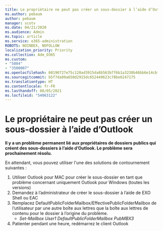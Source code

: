 ```yaml
---
title: Le propriétaire ne peut pas créer un sous-dossier à l’aide d’Outlook
ms.author: pebaum
author: pebaum
manager: scotv
ms.date: 04/21/2020
ms.audience: Admin
ms.topic: article
ms.service: o365-administration
ROBOTS: NOINDEX, NOFOLLOW
localization_priority: Priority
ms.collection: Adm_O365
ms.custom:
- "5884"
- "3500007"
ms.openlocfilehash: 60190727e75c120ad3915da8b563b7f6b1a3238b46bb6e14cbf956365e1a84e0
ms.sourcegitcommit: b5f7da89a650d2915dc652449623c78be6247175
ms.translationtype: HT
ms.contentlocale: fr-FR
ms.lasthandoff: 08/05/2021
ms.locfileid: "54063122"
---
```

# <a name="owner-cannot-create-sub-folder-using-outlook"></a>Le propriétaire ne peut pas créer un sous-dossier à l’aide d’Outlook

**Il y a un problème permanent lié aux propriétaires de dossiers publics qui créent des sous-dossiers à l’aide d’Outlook. Le problème sera prochainement résolu.**

En attendant, vous pouvez utiliser l'une des solutions de contournement suivantes :

1. Utiliser Outlook pour MAC pour créer le sous-dossier en tant que problème concernant uniquement Outlook pour Windows (toutes les versions)
2. Demandez à l’administrateur de créer le sous-dossier à l’aide de EXO Shell ou EAC
3. Remplacez DefaultPublicFolderMailbox/EffectivePublicFolderMailbox de l’utilisateur par une autre boîte aux lettres que la boîte aux lettres de contenu pour le dossier à l’origine du problème.  
    - *Set-Mailbox User1 DefaultPublicFolderMailbox PubMBX3*
4. Patienter pendant une heure, redémarrez le client Outlook